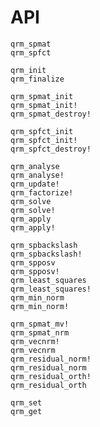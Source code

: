 # API

```@docs
qrm_spmat
qrm_spfct
```

```@docs
qrm_init
qrm_finalize
```

```@docs
qrm_spmat_init
qrm_spmat_init!
qrm_spmat_destroy!
```

```@docs
qrm_spfct_init
qrm_spfct_init!
qrm_spfct_destroy!
```

```@docs
qrm_analyse
qrm_analyse!
qrm_update!
qrm_factorize!
qrm_solve
qrm_solve!
qrm_apply
qrm_apply!
```

```@docs
qrm_spbackslash
qrm_spbackslash!
qrm_spposv
qrm_spposv!
qrm_least_squares
qrm_least_squares!
qrm_min_norm
qrm_min_norm!
```

```@docs
qrm_spmat_mv!
qrm_spmat_nrm
qrm_vecnrm!
qrm_vecnrm
qrm_residual_norm!
qrm_residual_norm
qrm_residual_orth!
qrm_residual_orth
```

```@docs
qrm_set
qrm_get
```
